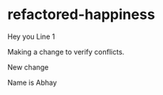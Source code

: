 # refactored-happiness
Hey you
Line 1

Making a change to verify conflicts.

New change

Name is Abhay
